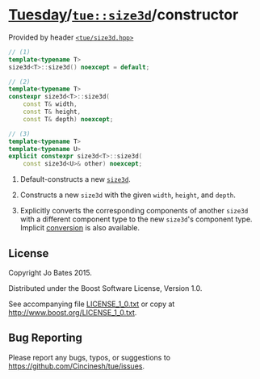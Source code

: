 [Tuesday](../../../README.md)/[`tue::size3d`](../../headers/size3d.md)/constructor
==================================================================================
Provided by header [`<tue/size3d.hpp>`](../../headers/size3d.md)

```c++
// (1)
template<typename T>
size3d<T>::size3d() noexcept = default;

// (2)
template<typename T>
constexpr size3d<T>::size3d(
    const T& width,
    const T& height,
    const T& depth) noexcept;

// (3)
template<typename T>
template<typename U>
explicit constexpr size3d<T>::size3d(
    const size3d<U>& other) noexcept;
```

1. Default-constructs a new [`size3d`](../../headers/size3d.md).

2. Constructs a new `size3d` with the given `width`, `height`, and `depth`.

3. Explicitly converts the corresponding components of another `size3d` with
   a different component type to the new `size3d`'s component type. Implicit
   [conversion](conversion.md) is also available.

License
-------
Copyright Jo Bates 2015.

Distributed under the Boost Software License, Version 1.0.

See accompanying file [LICENSE_1_0.txt](../../../LICENSE_1_0.txt) or copy at
http://www.boost.org/LICENSE_1_0.txt.

Bug Reporting
-------------
Please report any bugs, typos, or suggestions to
https://github.com/Cincinesh/tue/issues.
